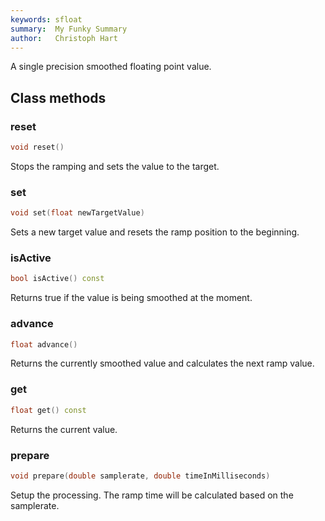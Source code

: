 ```yaml
---
keywords: sfloat
summary:  My Funky Summary
author:   Christoph Hart
---
```


A single precision smoothed floating point value.   

## Class methods

### reset

```cpp
void reset()
```

Stops the ramping and sets the value to the target.   

### set

```cpp
void set(float newTargetValue)
```

Sets a new target value and resets the ramp position to the beginning.   

### isActive

```cpp
bool isActive() const
```

Returns true if the value is being smoothed at the moment.   

### advance

```cpp
float advance()
```

Returns the currently smoothed value and calculates the next ramp value.   

### get

```cpp
float get() const
```

Returns the current value.   

### prepare

```cpp
void prepare(double samplerate, double timeInMilliseconds)
```

Setup the processing. The ramp time will be calculated based on the samplerate.   
